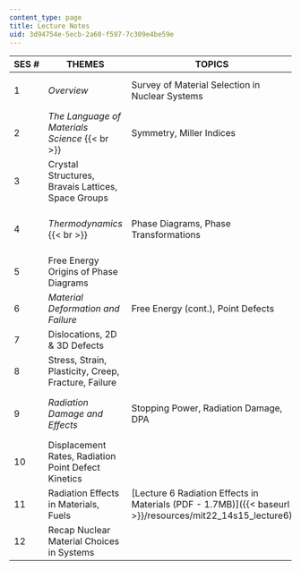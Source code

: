 ```yaml
---
content_type: page
title: Lecture Notes
uid: 3d94754e-5ecb-2a60-f597-7c309e4be59e
---
```


| SES # | THEMES | TOPICS | LECTURE NOTES |
| --- | --- | --- | --- |
| 1 | _Overview_ | Survey of Material Selection in Nuclear Systems | [Lecture 1 Nuclear Materials Overview (PDF - 4.4MB)]({{< baseurl >}}/resources/mit22_14s15_lecture1) |
| 2 | _The Language of Materials Science_  {{< br >}}  | Symmetry, Miller Indices | [Lecture 2 Symmetry and Structure (PDF - 2.2MB)]({{< baseurl >}}/resources/mit22_14s15_lecture2)  {{< br >}}  |
| 3 | Crystal Structures, Bravais Lattices, Space Groups |
| 4 | _Thermodynamics_  {{< br >}}  | Phase Diagrams, Phase Transformations | [Lecture 3 Binary Phase Diagrams (PDF - 1.2MB)]({{< baseurl >}}/resources/mit22_14s15_lecture3)  {{< br >}}  |
| 5 | Free Energy Origins of Phase Diagrams |
| 6 | _Material Deformation and Failure_ | Free Energy (cont.), Point Defects | [Lecture 4 Defects and Deformation in Crystals (PDF - 19.9MB)](/ans7870/22/22.14/s15/MIT22_14S15_Lecture4.pdf) |
| 7 | Dislocations, 2D & 3D Defects |
| 8 | Stress, Strain, Plasticity, Creep, Fracture, Failure |
| 9 | _Radiation Damage and Effects_ | Stopping Power, Radiation Damage, DPA | [Lecture 5 Radiation Damage Mechanisms and Rates (PDF - 6.9MB)]({{< baseurl >}}/resources/mit22_14s15_lecture5) |
| 10 | Displacement Rates, Radiation Point Defect Kinetics |
| 11 | Radiation Effects in Materials, Fuels | [Lecture 6 Radiation Effects in Materials (PDF - 1.7MB)]({{< baseurl >}}/resources/mit22_14s15_lecture6) |
| 12 | Recap Nuclear Material Choices in Systems